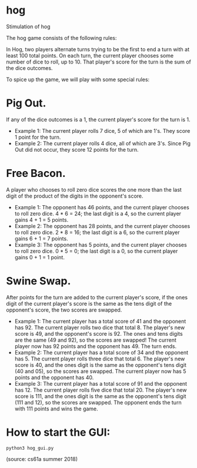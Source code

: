 # hog
Stimulation of hog

The hog game consists of the following rules:

In Hog, two players alternate turns trying to be the first to end a turn with at least 100 total points. On each turn, the current player chooses some number of dice to roll, up to 10. That player's score for the turn is the sum of the dice outcomes.

To spice up the game, we will play with some special rules:

# Pig Out. 
If any of the dice outcomes is a 1, the current player's score for the turn is 1.

- Example 1: The current player rolls 7 dice, 5 of which are 1's. They score 1 point for the turn.
- Example 2: The current player rolls 4 dice, all of which are 3's. Since Pig Out did not occur, they score 12 points for the turn.

# Free Bacon. 
A player who chooses to roll zero dice scores the one more than the last digit of the product of the digits in the opponent's score.

- Example 1: The opponent has 46 points, and the current player chooses to roll zero dice. 4 * 6 = 24; the last digit is a 4, so the current player gains 4 + 1 = 5 points.
- Example 2: The opponent has 28 points, and the current player chooses to roll zero dice. 2 * 8 = 16; the last digit is a 6, so the current player gains 6 + 1 = 7 points.
- Example 3: The opponent has 5 points, and the current player chooses to roll zero dice. 0 * 5 = 0; the last digit is a 0, so the current player gains 0 + 1 = 1 point.

# Swine Swap. 
After points for the turn are added to the current player's score, if the ones digit of the current player's score is the same as the tens digit of the opponent's score, the two scores are swapped.

- Example 1: The current player has a total score of 41 and the opponent has 92. The current player rolls two dice that total 8. The player's new score is 49, and the opponent's score is 92. The ones and tens digits are the same (49 and 92), so the scores are swapped! The current player now has 92 points and the opponent has 49. The turn ends.
- Example 2: The current player has a total score of 34 and the opponent has 5. The current player rolls three dice that total 6. The player's new score is 40, and the ones digit is the same as the opponent's tens digit (40 and 05), so the scores are swapped. The current player now has 5 points and the opponent has 40.
- Example 3: The current player has a total score of 91 and the opponent has 12. The current player rolls five dice that total 20. The player's new score is 111, and the ones digit is the same as the opponent's tens digit (111 and 12), so the scores are swapped. The opponent ends the turn with 111 points and wins the game.

# How to start the GUI:
```
python3 hog_gui.py
```
(source: cs61a summer 2018)
